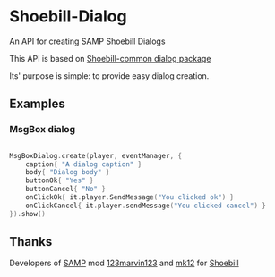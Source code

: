 # Shoebill-Dialog
An API for creating SAMP Shoebill Dialogs

This API is based on [Shoebill-common dialog package](https://github.com/Shoebill/shoebill-common/tree/master/src/main/java/net/gtaun/shoebill/common/dialog)

Its' purpose is simple: to provide easy dialog creation.


## Examples

### MsgBox dialog
```Kotlin

MsgBoxDialog.create(player, eventManager, {
	caption{ "A dialog caption" }
	body{ "Dialog body" }
	buttonOk{ "Yes" }
	buttonCancel{ "No" }
	onClickOk{ it.player.SendMessage("You clicked ok") }
	onClickCancel{ it.player.sendMessage("You clicked cancel") }
}).show()
```

## Thanks

Developers of [SAMP](http://sa-mp.com) mod
[123marvin123](https://github.com/123marvin123) and [mk12](https://github.com/mk124) for [Shoebill](https://github.com/Shoebill)